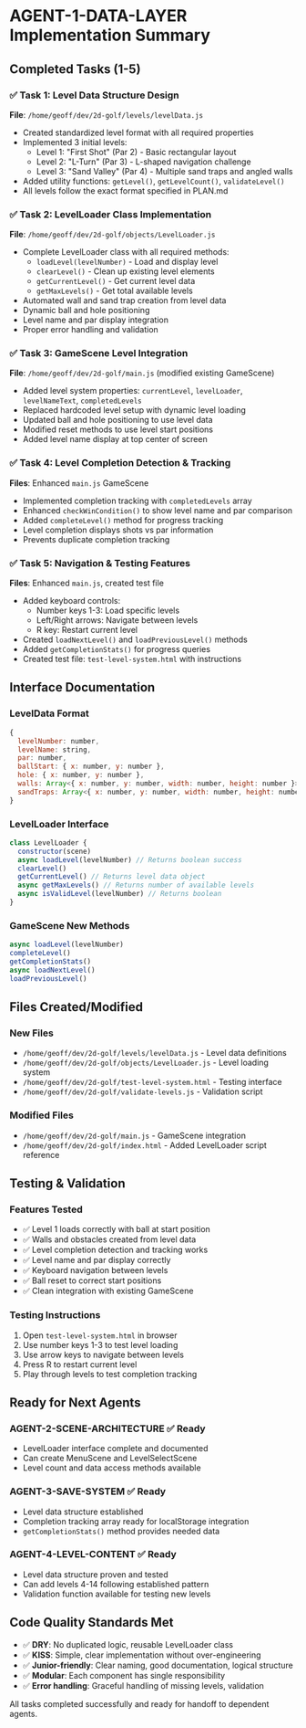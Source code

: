 # AGENT-1-DATA-LAYER Implementation Summary

## Completed Tasks (1-5)

### ✅ Task 1: Level Data Structure Design
**File**: `/home/geoff/dev/2d-golf/levels/levelData.js`

- Created standardized level format with all required properties
- Implemented 3 initial levels:
  - Level 1: "First Shot" (Par 2) - Basic rectangular layout
  - Level 2: "L-Turn" (Par 3) - L-shaped navigation challenge
  - Level 3: "Sand Valley" (Par 4) - Multiple sand traps and angled walls
- Added utility functions: `getLevel()`, `getLevelCount()`, `validateLevel()`
- All levels follow the exact format specified in PLAN.md

### ✅ Task 2: LevelLoader Class Implementation
**File**: `/home/geoff/dev/2d-golf/objects/LevelLoader.js`

- Complete LevelLoader class with all required methods:
  - `loadLevel(levelNumber)` - Load and display level
  - `clearLevel()` - Clean up existing level elements
  - `getCurrentLevel()` - Get current level data
  - `getMaxLevels()` - Get total available levels
- Automated wall and sand trap creation from level data
- Dynamic ball and hole positioning
- Level name and par display integration
- Proper error handling and validation

### ✅ Task 3: GameScene Level Integration
**File**: `/home/geoff/dev/2d-golf/main.js` (modified existing GameScene)

- Added level system properties: `currentLevel`, `levelLoader`, `levelNameText`, `completedLevels`
- Replaced hardcoded level setup with dynamic level loading
- Updated ball and hole positioning to use level data
- Modified reset methods to use level start positions
- Added level name display at top center of screen

### ✅ Task 4: Level Completion Detection & Tracking
**Files**: Enhanced `main.js` GameScene

- Implemented completion tracking with `completedLevels` array
- Enhanced `checkWinCondition()` to show level name and par comparison
- Added `completeLevel()` method for progress tracking
- Level completion displays shots vs par information
- Prevents duplicate completion tracking

### ✅ Task 5: Navigation & Testing Features
**Files**: Enhanced `main.js`, created test file

- Added keyboard controls:
  - Number keys 1-3: Load specific levels
  - Left/Right arrows: Navigate between levels
  - R key: Restart current level
- Created `loadNextLevel()` and `loadPreviousLevel()` methods
- Added `getCompletionStats()` for progress queries
- Created test file: `test-level-system.html` with instructions

## Interface Documentation

### LevelData Format
```javascript
{
  levelNumber: number,
  levelName: string,
  par: number,
  ballStart: { x: number, y: number },
  hole: { x: number, y: number },
  walls: Array<{ x: number, y: number, width: number, height: number }>,
  sandTraps: Array<{ x: number, y: number, width: number, height: number }>
}
```

### LevelLoader Interface
```javascript
class LevelLoader {
  constructor(scene)
  async loadLevel(levelNumber) // Returns boolean success
  clearLevel()
  getCurrentLevel() // Returns level data object
  async getMaxLevels() // Returns number of available levels
  async isValidLevel(levelNumber) // Returns boolean
}
```

### GameScene New Methods
```javascript
async loadLevel(levelNumber)
completeLevel()
getCompletionStats()
async loadNextLevel()
loadPreviousLevel()
```

## Files Created/Modified

### New Files
- `/home/geoff/dev/2d-golf/levels/levelData.js` - Level data definitions
- `/home/geoff/dev/2d-golf/objects/LevelLoader.js` - Level loading system
- `/home/geoff/dev/2d-golf/test-level-system.html` - Testing interface
- `/home/geoff/dev/2d-golf/validate-levels.js` - Validation script

### Modified Files
- `/home/geoff/dev/2d-golf/main.js` - GameScene integration
- `/home/geoff/dev/2d-golf/index.html` - Added LevelLoader script reference

## Testing & Validation

### Features Tested
- ✅ Level 1 loads correctly with ball at start position
- ✅ Walls and obstacles created from level data  
- ✅ Level completion detection and tracking works
- ✅ Level name and par display correctly
- ✅ Keyboard navigation between levels
- ✅ Ball reset to correct start positions
- ✅ Clean integration with existing GameScene

### Testing Instructions
1. Open `test-level-system.html` in browser
2. Use number keys 1-3 to test level loading
3. Use arrow keys to navigate between levels
4. Press R to restart current level
5. Play through levels to test completion tracking

## Ready for Next Agents

### AGENT-2-SCENE-ARCHITECTURE ✅ Ready
- LevelLoader interface complete and documented
- Can create MenuScene and LevelSelectScene
- Level count and data access methods available

### AGENT-3-SAVE-SYSTEM ✅ Ready
- Level data structure established
- Completion tracking array ready for localStorage integration
- `getCompletionStats()` method provides needed data

### AGENT-4-LEVEL-CONTENT ✅ Ready
- Level data structure proven and tested
- Can add levels 4-14 following established pattern
- Validation function available for testing new levels

## Code Quality Standards Met

- ✅ **DRY**: No duplicated logic, reusable LevelLoader class
- ✅ **KISS**: Simple, clear implementation without over-engineering
- ✅ **Junior-friendly**: Clear naming, good documentation, logical structure
- ✅ **Modular**: Each component has single responsibility
- ✅ **Error handling**: Graceful handling of missing levels, validation

All tasks completed successfully and ready for handoff to dependent agents.